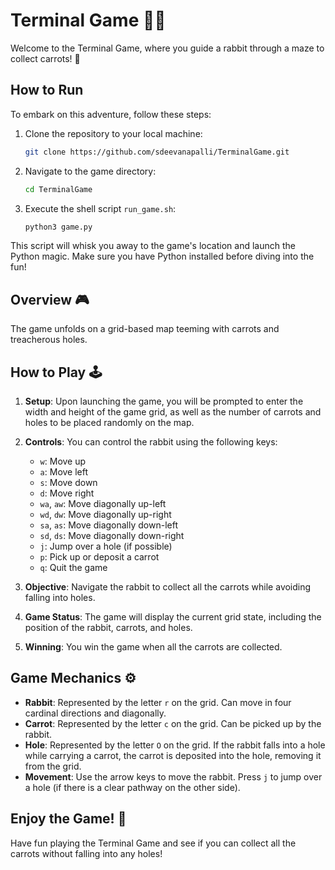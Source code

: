 # Terminal Game 🐰🥕

Welcome to the Terminal Game, where you guide a rabbit through a maze to collect carrots! 🌟

## How to Run

To embark on this adventure, follow these steps:

1. Clone the repository to your local machine:

    ```bash
    git clone https://github.com/sdeevanapalli/TerminalGame.git
    ```

2. Navigate to the game directory:

    ```bash
    cd TerminalGame
    ```

3. Execute the shell script `run_game.sh`:

    ```bash
    python3 game.py
    ```

This script will whisk you away to the game's location and launch the Python magic. Make sure you have Python installed before diving into the fun!

## Overview 🎮

The game unfolds on a grid-based map teeming with carrots and treacherous holes.

## How to Play 🕹️

1. **Setup**: Upon launching the game, you will be prompted to enter the width and height of the game grid, as well as the number of carrots and holes to be placed randomly on the map.

2. **Controls**: You can control the rabbit using the following keys:
   - `w`: Move up
   - `a`: Move left
   - `s`: Move down
   - `d`: Move right
   - `wa`, `aw`: Move diagonally up-left
   - `wd`, `dw`: Move diagonally up-right
   - `sa`, `as`: Move diagonally down-left
   - `sd`, `ds`: Move diagonally down-right
   - `j`: Jump over a hole (if possible)
   - `p`: Pick up or deposit a carrot
   - `q`: Quit the game

3. **Objective**: Navigate the rabbit to collect all the carrots while avoiding falling into holes.

4. **Game Status**: The game will display the current grid state, including the position of the rabbit, carrots, and holes.

5. **Winning**: You win the game when all the carrots are collected. 

## Game Mechanics ⚙️

- **Rabbit**: Represented by the letter `r` on the grid. Can move in four cardinal directions and diagonally.
- **Carrot**: Represented by the letter `c` on the grid. Can be picked up by the rabbit.
- **Hole**: Represented by the letter `O` on the grid. If the rabbit falls into a hole while carrying a carrot, the carrot is deposited into the hole, removing it from the grid.
- **Movement**: Use the arrow keys to move the rabbit. Press `j` to jump over a hole (if there is a clear pathway on the other side).

## Enjoy the Game! 🎉

Have fun playing the Terminal Game and see if you can collect all the carrots without falling into any holes!
